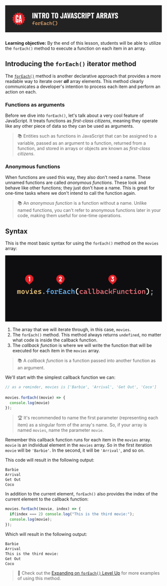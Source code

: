 # ![Intro to JavaScript Arrays - `forEach()`](./assets/hero.png)

**Learning objective:** By the end of this lesson, students will be able to utilize the `forEach()` method to execute a function on each item in an array.

## Introducing the `forEach()` iterator method

The [`forEach()`](https://developer.mozilla.org/en-US/docs/Web/JavaScript/Reference/Global_Objects/Array/forEach) method is another declarative approach that provides a more readable way to iterate over ***all*** array elements. This method clearly communicates a developer's intention to process each item and perform an action on each.

### Functions as arguments

Before we dive into `forEach()`, let's talk about a very cool feature of JavaScript. It treats functions as *first-class citizens*, meaning they operate like any other piece of data so they can be used as arguments.

> 📚 Entities such as functions in JavaScript that can be assigned to a variable, passed as an argument to a function, returned from a function, and stored in arrays or objects are known as *first-class citizens*.

### Anonymous functions

When functions are used this way, they also don't need a name. These unnamed functions are called *anonymous functions*. These look and behave like other functions; they just don't have a name. This is great for one-time tasks where we don't intend to call the function again.

> 📚 An *anonymous function* is a function without a name. Unlike named functions, you can't refer to anonymous functions later in your code, making them useful for one-time operations.

## Syntax

This is the most basic syntax for using the `forEach()` method on the `movies` array:

![A line of code reading: movies.forEach(callbackFunction);. Elements of the code are numbered: 1) movies, 2) .forEach(), 3) the callback function.](assets/foreach-syntax.png)

1) The array that we will iterate through, in this case, `movies`.
2) The `forEach()` method. This method always returns `undefined`, no matter what code is inside the callback function.
3) The *callback function* is where we will write the function that will be executed for each item in the `movies` array.

> 📚 A *callback function* is a function passed into another function as an argument. 

We'll start with the simplest callback function we can:

```js
// as a reminder, movies is ['Barbie', 'Arrival', 'Get Out', 'Coco']

movies.forEach((movie) => {
  console.log(movie)
});
```

> 🏆 It's recommended to name the first parameter (representing each item) as a singular form of the array's name. So, if your array is named `movies`, name the parameter `movie`.

Remember this callback function runs for each item in the `movies` array. `movie` is an individual element in the `movies` array. So in the first iteration `movie` will be `'Barbie'`. In the second, it will be `'Arrival'`, and so on.

This code will result in the following output:

```text
Barbie
Arrival
Get Out
Coco
```

In addition to the current element, `forEach()` also provides the index of the current element to the callback function:

```js
movies.forEach((movie, index) => {
  if(index === 2) console.log("This is the third movie:");
  console.log(movie);
});
```

Which will result in the following output:

```
Barbie
Arrival
This is the third movie:
Get Out
Coco
```

> 🚀 Check out the [Expanding on `forEach()` Level Up](../level-up/expanding-on-forEach.md) for more examples of using this method.
